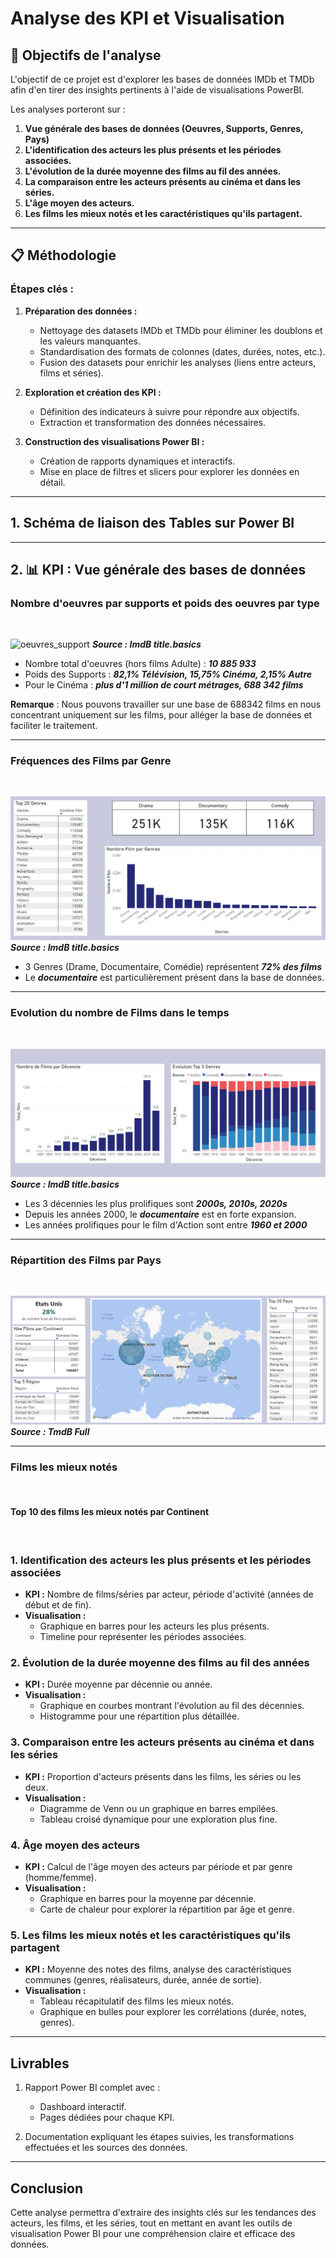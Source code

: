 # Analyse des KPI et Visualisation

## 🎯 Objectifs de l'analyse
L'objectif de ce projet est d'explorer les bases de données IMDb et TMDb afin d'en tirer des insights pertinents à l'aide de visualisations PowerBI.

Les analyses porteront sur :

1. **Vue générale des bases de données (Oeuvres, Supports, Genres, Pays)**
2. **L'identification des acteurs les plus présents et les périodes associées.**
3. **L'évolution de la durée moyenne des films au fil des années.**
4. **La comparaison entre les acteurs présents au cinéma et dans les séries.**
5. **L'âge moyen des acteurs.**
6. **Les films les mieux notés et les caractéristiques qu'ils partagent.**

---

## 📋 Méthodologie
### Étapes clés :

1. **Préparation des données :**
   - Nettoyage des datasets IMDb et TMDb pour éliminer les doublons et les valeurs manquantes.
   - Standardisation des formats de colonnes (dates, durées, notes, etc.).
   - Fusion des datasets pour enrichir les analyses (liens entre acteurs, films et séries).

2. **Exploration et création des KPI :**
   - Définition des indicateurs à suivre pour répondre aux objectifs.
   - Extraction et transformation des données nécessaires.

3. **Construction des visualisations Power BI :**
   - Création de rapports dynamiques et interactifs.
   - Mise en place de filtres et slicers pour explorer les données en détail.

---

## 1. **Schéma de liaison des Tables sur Power BI**
---

## 2. **📊 KPI** : Vue générale des bases de données

### Nombre d'oeuvres par supports et poids des oeuvres par type
<br>

![oeuvres_support](../images/kpi/3_répartition.PNG)
***Source : ImdB title.basics***

- Nombre total d'oeuvres (hors films Adulte) : ***10 885 933***
- Poids des Supports : ***82,1% Télévision, 15,75% Cinéma, 2,15% Autre***
- Pour le Cinéma : ***plus d'1 million de court métrages, 688 342 films***

**Remarque** : Nous pouvons travailler sur une base de 688342 films en nous concentrant uniquement sur les films, pour alléger la base de données et faciliter le traitement.

---

### Fréquences des Films par Genre
<br>

![genres](../images/kpi/4_genres.PNG)
***Source : ImdB title.basics***

- 3 Genres (Drame, Documentaire, Comédie) représentent ***72% des films***
- Le ***documentaire*** est particulièrement présent dans la base de données.

---

### Evolution du nombre de Films dans le temps
<br>

![décennie](../images/kpi/5_evolution_film.PNG)
***Source : ImdB title.basics***

- Les 3 décennies les plus prolifiques sont ***2000s, 2010s, 2020s***
- Depuis les années 2000, le ***documentaire*** est en forte expansion.
- Les années prolifiques pour le film d'Action sont entre ***1960 et 2000***

---
### Répartition des Films par Pays
<br>

![Pays](../images/kpi/7_pays.PNG)
***Source : TmdB Full***


---
### Films les mieux notés
<br>

#### Top 10 des films les mieux notés par Continent
<br>

### 1. Identification des acteurs les plus présents et les périodes associées
- **KPI :** Nombre de films/séries par acteur, période d'activité (années de début et de fin).
- **Visualisation :**
  - Graphique en barres pour les acteurs les plus présents.
  - Timeline pour représenter les périodes associées.

### 2. Évolution de la durée moyenne des films au fil des années
- **KPI :** Durée moyenne par décennie ou année.
- **Visualisation :**
  - Graphique en courbes montrant l'évolution au fil des décennies.
  - Histogramme pour une répartition plus détaillée.

### 3. Comparaison entre les acteurs présents au cinéma et dans les séries
- **KPI :** Proportion d'acteurs présents dans les films, les séries ou les deux.
- **Visualisation :**
  - Diagramme de Venn ou un graphique en barres empilées.
  - Tableau croisé dynamique pour une exploration plus fine.

### 4. Âge moyen des acteurs
- **KPI :** Calcul de l'âge moyen des acteurs par période et par genre (homme/femme).
- **Visualisation :**
  - Graphique en barres pour la moyenne par décennie.
  - Carte de chaleur pour explorer la répartition par âge et genre.

### 5. Les films les mieux notés et les caractéristiques qu'ils partagent
- **KPI :** Moyenne des notes des films, analyse des caractéristiques communes (genres, réalisateurs, durée, année de sortie).
- **Visualisation :**
  - Tableau récapitulatif des films les mieux notés.
  - Graphique en bulles pour explorer les corrélations (durée, notes, genres).

---

## Livrables
1. Rapport Power BI complet avec :
   - Dashboard interactif.
   - Pages dédiées pour chaque KPI.

2. Documentation expliquant les étapes suivies, les transformations effectuées et les sources des données.

---

## Conclusion
Cette analyse permettra d'extraire des insights clés sur les tendances des acteurs, les films, et les séries, tout en mettant en avant les outils de visualisation Power BI pour une compréhension claire et efficace des données.

